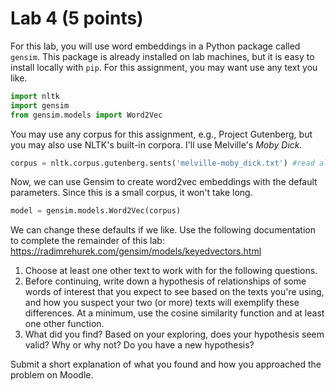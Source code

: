 # Lab 4 (5 points)

For this lab, you will use word embeddings in a Python package called `gensim`.  This package is already installed on lab machines, but it is easy to install locally with `pip`.  For this assignment, you may want use any text you like.  

```python
import nltk
import gensim
from gensim.models import Word2Vec 
```

You may use any corpus for this assignment, e.g., Project Gutenberg, but you may also use NLTK's built-in corpora.  I'll use Melville's *Moby Dick.*

```python
corpus = nltk.corpus.gutenberg.sents('melville-moby_dick.txt') #read all sentences
```

Now, we can use Gensim to create word2vec embeddings with the default parameters.   Since this is a small corpus, it won't take long.

```python
model = gensim.models.Word2Vec(corpus)
```

We can change these defaults if we like.  Use the following documentation to complete the remainder of this lab: https://radimrehurek.com/gensim/models/keyedvectors.html

1. Choose at least one other text to work with for the following questions.
2. Before continuing, write down a hypothesis of relationships of some words of interest that you expect to see based on the texts you're using, and how you suspect your two (or more) texts will exemplify these differences.  At a minimum, use the cosine similarity function and at least one other function.
3. What did you find? Based on your exploring, does your hypothesis seem valid?  Why or why not?  Do you have a new hypothesis?

Submit a short explanation of what you found and how you approached the problem on Moodle.

